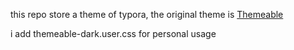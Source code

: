 this repo store a theme of typora, the original theme is [Themeable](https://jhildenbiddle.github.io/typora-themeable/#/)

i add themeable-dark.user.css for personal usage